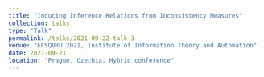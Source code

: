 ```yaml
---
title: "Inducing Inference Relations from Inconsistency Measures"
collection: talks
type: "Talk"
permalink: /talks/2021-09-22-talk-3
venue: "ECSQURU 2021, Institute of Information Theory and Automation"
date: 2021-09-21
location: "Prague, Czechia. Hybrid conference"
---
```


<!-- [More information here](http://exampleurl.com) -->

<!-- This is a description of your tutorial, note the different field in type. This is a markdown files that can be all markdown-ified like any other post. Yay markdown! -->
